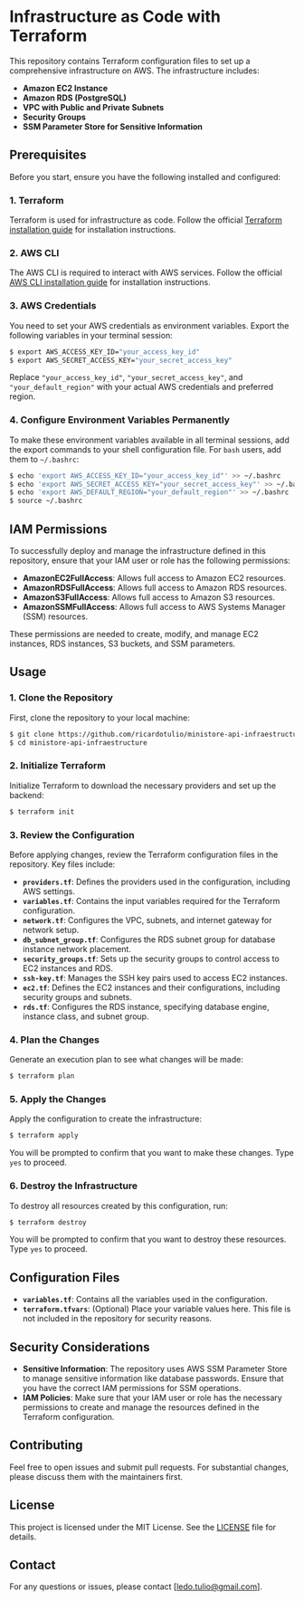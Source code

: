 # Infrastructure as Code with Terraform

This repository contains Terraform configuration files to set up a comprehensive infrastructure on AWS. The infrastructure includes:

- **Amazon EC2 Instance**
- **Amazon RDS (PostgreSQL)**
- **VPC with Public and Private Subnets**
- **Security Groups**
- **SSM Parameter Store for Sensitive Information**

## Prerequisites

Before you start, ensure you have the following installed and configured:

### 1. **Terraform**

Terraform is used for infrastructure as code. Follow the official [Terraform installation guide](https://learn.hashicorp.com/tutorials/terraform/install-cli) for installation instructions.

### 2. **AWS CLI**

The AWS CLI is required to interact with AWS services. Follow the official [AWS CLI installation guide](https://docs.aws.amazon.com/cli/latest/userguide/install-cliv2.html) for installation instructions.

### 3. **AWS Credentials**

You need to set your AWS credentials as environment variables. Export the following variables in your terminal session:

```sh
$ export AWS_ACCESS_KEY_ID="your_access_key_id"
$ export AWS_SECRET_ACCESS_KEY="your_secret_access_key"
```

Replace `"your_access_key_id"`, `"your_secret_access_key"`, and `"your_default_region"` with your actual AWS credentials and preferred region.

### 4. **Configure Environment Variables Permanently**

To make these environment variables available in all terminal sessions, add the export commands to your shell configuration file. For `bash` users, add them to `~/.bashrc`:

```sh
$ echo 'export AWS_ACCESS_KEY_ID="your_access_key_id"' >> ~/.bashrc
$ echo 'export AWS_SECRET_ACCESS_KEY="your_secret_access_key"' >> ~/.bashrc
$ echo 'export AWS_DEFAULT_REGION="your_default_region"' >> ~/.bashrc
$ source ~/.bashrc
```

## IAM Permissions

To successfully deploy and manage the infrastructure defined in this repository, ensure that your IAM user or role has the following permissions:

- **AmazonEC2FullAccess**: Allows full access to Amazon EC2 resources.
- **AmazonRDSFullAccess**: Allows full access to Amazon RDS resources.
- **AmazonS3FullAccess**: Allows full access to Amazon S3 resources.
- **AmazonSSMFullAccess**: Allows full access to AWS Systems Manager (SSM) resources.

These permissions are needed to create, modify, and manage EC2 instances, RDS instances, S3 buckets, and SSM parameters.

## Usage

### 1. **Clone the Repository**

First, clone the repository to your local machine:

```sh
$ git clone https://github.com/ricardotulio/ministore-api-infraestructure
$ cd ministore-api-infraestructure
```

### 2. **Initialize Terraform**

Initialize Terraform to download the necessary providers and set up the backend:

```sh
$ terraform init
```

### 3. **Review the Configuration**

Before applying changes, review the Terraform configuration files in the repository. Key files include:

- **`providers.tf`**: Defines the providers used in the configuration, including AWS settings.
- **`variables.tf`**: Contains the input variables required for the Terraform configuration.
- **`network.tf`**: Configures the VPC, subnets, and internet gateway for network setup.
- **`db_subnet_group.tf`**: Configures the RDS subnet group for database instance network placement.
- **`security_groups.tf`**: Sets up the security groups to control access to EC2 instances and RDS.
- **`ssh-key.tf`**: Manages the SSH key pairs used to access EC2 instances.
- **`ec2.tf`**: Defines the EC2 instances and their configurations, including security groups and subnets.
- **`rds.tf`**: Configures the RDS instance, specifying database engine, instance class, and subnet group.

### 4. **Plan the Changes**

Generate an execution plan to see what changes will be made:

```sh
$ terraform plan
```

### 5. **Apply the Changes**

Apply the configuration to create the infrastructure:

```sh
$ terraform apply
```

You will be prompted to confirm that you want to make these changes. Type `yes` to proceed.

### 6. **Destroy the Infrastructure**

To destroy all resources created by this configuration, run:

```sh
$ terraform destroy
```

You will be prompted to confirm that you want to destroy these resources. Type `yes` to proceed.

## Configuration Files

- **`variables.tf`**: Contains all the variables used in the configuration.
- **`terraform.tfvars`**: (Optional) Place your variable values here. This file is not included in the repository for security reasons.

## Security Considerations

- **Sensitive Information**: The repository uses AWS SSM Parameter Store to manage sensitive information like database passwords. Ensure that you have the correct IAM permissions for SSM operations.
- **IAM Policies**: Make sure that your IAM user or role has the necessary permissions to create and manage the resources defined in the Terraform configuration.

## Contributing

Feel free to open issues and submit pull requests. For substantial changes, please discuss them with the maintainers first.

## License

This project is licensed under the MIT License. See the [LICENSE](LICENSE.md) file for details.

## Contact

For any questions or issues, please contact [ledo.tulio@gmail.com].